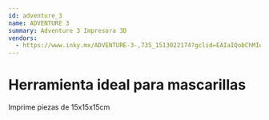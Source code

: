 ```yaml
---
id: adventure_3
name: ADVENTURE 3
summary: Adventure 3 Impresora 3D
vendors:
  - https://www.inky.mx/ADVENTURE-3-,735_1513022174?gclid=EAIaIQobChMIqZ_T562v6AIVwRd9Ch3oaAcIEAQYAiABEgJPGPD_BwE
---
```


# Herramienta ideal para mascarillas

Imprime piezas de 15x15x15cm
